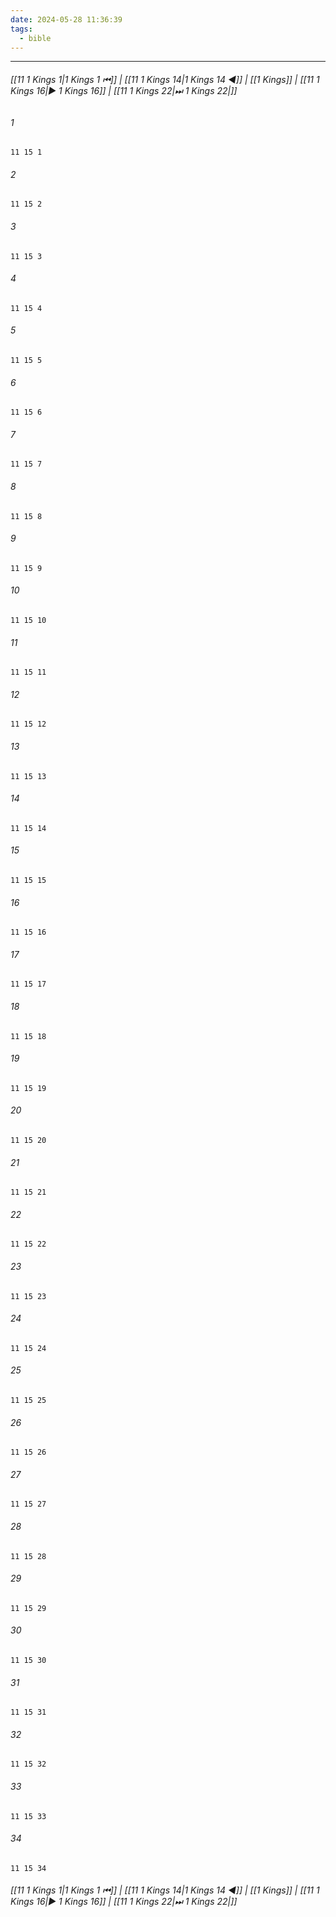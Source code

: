 ```yaml
---
date: 2024-05-28 11:36:39
tags:
  - bible
---
```

___

###### [[11 1 Kings 1|1 Kings 1 ⏮]] | [[11 1 Kings 14|1 Kings 14 ◀]] | [[1 Kings]] | [[11 1 Kings 16|▶ 1 Kings 16]] | [[11 1 Kings 22|⏭ 1 Kings 22|]]

###### 1
``` verse
11 15 1 
```
###### 2
``` verse
11 15 2 
```
###### 3
``` verse
11 15 3 
```
###### 4
``` verse
11 15 4 
```
###### 5
``` verse
11 15 5 
```
###### 6
``` verse
11 15 6 
```
###### 7
``` verse
11 15 7 
```
###### 8
``` verse
11 15 8 
```
###### 9
``` verse
11 15 9 
```
###### 10
``` verse
11 15 10 
```
###### 11
``` verse
11 15 11 
```
###### 12
``` verse
11 15 12 
```
###### 13
``` verse
11 15 13 
```
###### 14
``` verse
11 15 14 
```
###### 15
``` verse
11 15 15 
```
###### 16
``` verse
11 15 16 
```
###### 17
``` verse
11 15 17 
```
###### 18
``` verse
11 15 18 
```
###### 19
``` verse
11 15 19 
```
###### 20
``` verse
11 15 20 
```
###### 21
``` verse
11 15 21 
```
###### 22
``` verse
11 15 22 
```
###### 23
``` verse
11 15 23 
```
###### 24
``` verse
11 15 24 
```
###### 25
``` verse
11 15 25 
```
###### 26
``` verse
11 15 26 
```
###### 27
``` verse
11 15 27 
```
###### 28
``` verse
11 15 28 
```
###### 29
``` verse
11 15 29 
```
###### 30
``` verse
11 15 30 
```
###### 31
``` verse
11 15 31 
```
###### 32
``` verse
11 15 32 
```
###### 33
``` verse
11 15 33 
```
###### 34
``` verse
11 15 34 
```

###### [[11 1 Kings 1|1 Kings 1 ⏮]] | [[11 1 Kings 14|1 Kings 14 ◀]] | [[1 Kings]] | [[11 1 Kings 16|▶ 1 Kings 16]] | [[11 1 Kings 22|⏭ 1 Kings 22|]]

